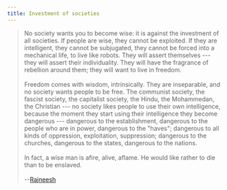 ```yaml
---
title: Investment of societies
---
```


> No society wants you to become wise: it is against the investment of all societies. If people are wise, they cannot be exploited. If they are intelligent, they cannot be subjugated, they cannot be forced into a mechanical life, to live like robots. They will assert themselves --- they will assert their individuality. They will have the fragrance of rebellion around them; they will want to live in freedom.   
> &nbsp;  
> Freedom comes with wisdom, intrinsically. They are inseparable, and no society wants people to be free. The communist society, the fascist society, the capitalist society, the Hindu, the Mohammedan, the Christian --- no society likes people to use their own intelligence, because the moment they start using their intelligence they become dangerous --- dangerous to the establishment, dangerous to the people who are in power, dangerous to the "haves"; dangerous to all kinds of oppression, exploitation, suppression; dangerous to the churches, dangerous to the states, dangerous to the nations.  
> &nbsp;  
> In fact, a wise man is afire, alive, aflame. He would like rather to die than to be enslaved.  
> &nbsp;  
> --[Rajneesh](href="http://en.wikipedia.org/wiki/Rajneesh)

